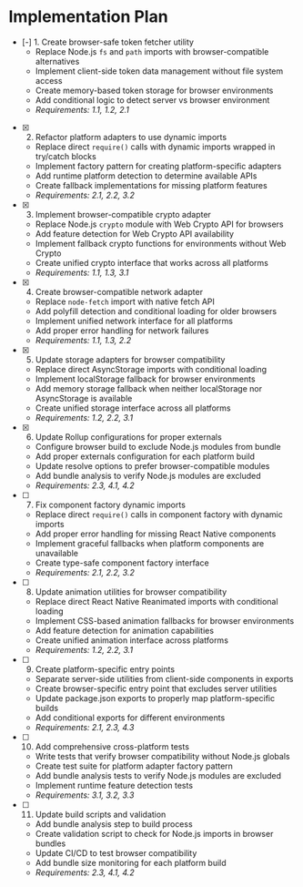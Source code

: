 # Implementation Plan

- [-] 1. Create browser-safe token fetcher utility
  - Replace Node.js `fs` and `path` imports with browser-compatible alternatives
  - Implement client-side token data management without file system access
  - Create memory-based token storage for browser environments
  - Add conditional logic to detect server vs browser environment
  - _Requirements: 1.1, 1.2, 2.1_

- [x] 2. Refactor platform adapters to use dynamic imports
  - Replace direct `require()` calls with dynamic imports wrapped in try/catch blocks
  - Implement factory pattern for creating platform-specific adapters
  - Add runtime platform detection to determine available APIs
  - Create fallback implementations for missing platform features
  - _Requirements: 2.1, 2.2, 3.2_

- [x] 3. Implement browser-compatible crypto adapter
  - Replace Node.js `crypto` module with Web Crypto API for browsers
  - Add feature detection for Web Crypto API availability
  - Implement fallback crypto functions for environments without Web Crypto
  - Create unified crypto interface that works across all platforms
  - _Requirements: 1.1, 1.3, 3.1_

- [x] 4. Create browser-compatible network adapter
  - Replace `node-fetch` import with native fetch API
  - Add polyfill detection and conditional loading for older browsers
  - Implement unified network interface for all platforms
  - Add proper error handling for network failures
  - _Requirements: 1.1, 1.3, 2.2_

- [x] 5. Update storage adapters for browser compatibility
  - Replace direct AsyncStorage imports with conditional loading
  - Implement localStorage fallback for browser environments
  - Add memory storage fallback when neither localStorage nor AsyncStorage is available
  - Create unified storage interface across all platforms
  - _Requirements: 1.2, 2.2, 3.1_

- [x] 6. Update Rollup configurations for proper externals
  - Configure browser build to exclude Node.js modules from bundle
  - Add proper externals configuration for each platform build
  - Update resolve options to prefer browser-compatible modules
  - Add bundle analysis to verify Node.js modules are excluded
  - _Requirements: 2.3, 4.1, 4.2_

- [ ] 7. Fix component factory dynamic imports
  - Replace direct `require()` calls in component factory with dynamic imports
  - Add proper error handling for missing React Native components
  - Implement graceful fallbacks when platform components are unavailable
  - Create type-safe component factory interface
  - _Requirements: 2.1, 2.2, 3.2_

- [ ] 8. Update animation utilities for browser compatibility
  - Replace direct React Native Reanimated imports with conditional loading
  - Implement CSS-based animation fallbacks for browser environments
  - Add feature detection for animation capabilities
  - Create unified animation interface across platforms
  - _Requirements: 1.2, 2.2, 3.1_

- [ ] 9. Create platform-specific entry points
  - Separate server-side utilities from client-side components in exports
  - Create browser-specific entry point that excludes server utilities
  - Update package.json exports to properly map platform-specific builds
  - Add conditional exports for different environments
  - _Requirements: 2.1, 2.3, 4.3_

- [ ] 10. Add comprehensive cross-platform tests
  - Write tests that verify browser compatibility without Node.js globals
  - Create test suite for platform adapter factory pattern
  - Add bundle analysis tests to verify Node.js modules are excluded
  - Implement runtime feature detection tests
  - _Requirements: 3.1, 3.2, 3.3_

- [ ] 11. Update build scripts and validation
  - Add bundle analysis step to build process
  - Create validation script to check for Node.js imports in browser bundles
  - Update CI/CD to test browser compatibility
  - Add bundle size monitoring for each platform build
  - _Requirements: 2.3, 4.1, 4.2_
